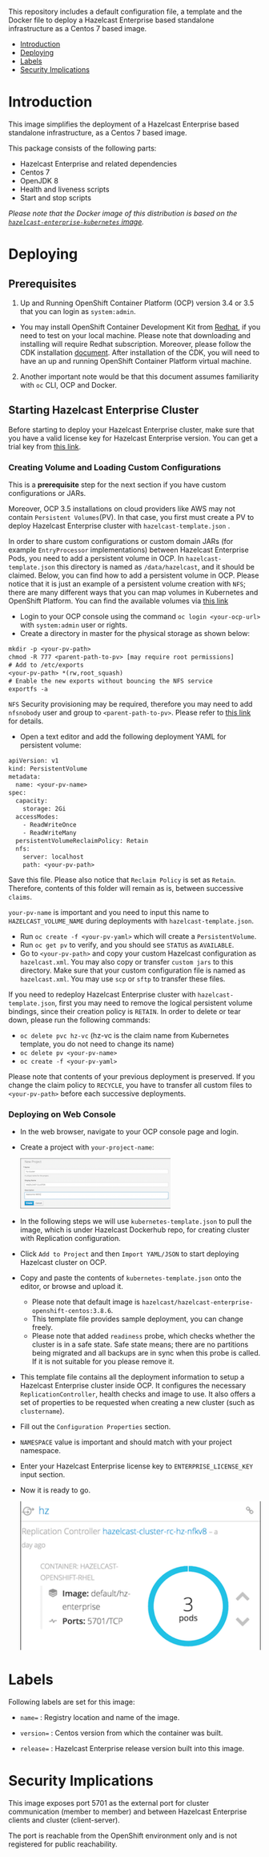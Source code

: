 
This repository includes a default configuration file, a template and the Docker file to deploy
a Hazelcast Enterprise based standalone infrastructure as a
Centos 7 based image.

- [Introduction](#introduction)
- [Deploying](#deploying)
- [Labels](#labels)
- [Security Implications](#security-implications)



# Introduction

This image simplifies the deployment of a Hazelcast Enterprise based standalone infrastructure, as a
Centos 7 based image.

This package consists of the following parts:

* Hazelcast Enterprise and related dependencies
* Centos 7
* OpenJDK 8
* Health and liveness scripts
* Start and stop scripts


_Please note that the Docker image of this distribution is based on the 
[`hazelcast-enterprise-kubernetes` image](https://github.com/hazelcast/hazelcast-docker)._

# Deploying

## Prerequisites

1) Up and Running OpenShift Container Platform (OCP) version 3.4 or 3.5 that you can login as `system:admin`.

  * You may install OpenShift Container Development Kit from [Redhat](https://developers.redhat.com/products/cdk/download/), if you need to test on your local machine. Please note that
downloading and installing will require Redhat subscription. Moreover, please follow the CDK installation
[document](https://access.redhat.com/documentation/en-us/red_hat_container_development_kit/2.4/html/installation_guide/).
After installation of the CDK, you will need to have an up and running OpenShift Container Platform virtual machine.

2) Another important note would be that this document assumes familiarity with `oc` CLI, OCP and Docker.

## Starting Hazelcast Enterprise Cluster

Before starting to deploy your Hazelcast Enterprise cluster, make sure that you have a valid license key for Hazelcast Enterprise version. You can get a trial key from [this link](https://hazelcast.com/hazelcast-enterprise-download/trial/).

### Creating Volume and Loading Custom Configurations

This is a **prerequisite** step for the next section if you have custom configurations or JARs.

Moreover, OCP 3.5 installations on cloud providers like AWS may not contain `Persistent Volumes`(PV). In that case, you first must create a PV to deploy Hazelcast Enterprise cluster with `hazelcast-template.json` .

In order to share custom configurations or custom domain JARs (for example `EntryProcessor` implementations) between Hazelcast Enterprise Pods, you need to add a persistent volume in OCP. In `hazelcast-template.json` this directory is named as `/data/hazelcast`, and it should be claimed. Below, you can find how to add a persistent volume in OCP. Please notice that it is just an example of a persistent volume creation with `NFS`; there are many different ways that you can map volumes in Kubernetes and OpenShift Platform. You can find the available volumes via [this link](https://docs.openshift.com/container-platform/3.4/rest_api/kubernetes_v1.html#v1-volume)

* Login to your OCP console using the command `oc login <your-ocp-url>` with `system:admin` user or rights.
* Create a directory in master for the physical storage as shown below:

```
mkdir -p <your-pv-path>
chmod -R 777 <parent-path-to-pv> [may require root permissions]
# Add to /etc/exports
<your-pv-path> *(rw,root_squash)
# Enable the new exports without bouncing the NFS service
exportfs -a
```

`NFS` Security provisioning may be required, therefore you may need to add `nfsnobody` user and group to `<parent-path-to-pv>`. Please refer to [this link](https://docs.openshift.com/container-platform/3.4/install_config/persistent_storage/persistent_storage_nfs.html#install-config-persistent-storage-persistent-storage-nfs) for details.

* Open a text editor and add the following deployment YAML for persistent volume:

```
apiVersion: v1
kind: PersistentVolume
metadata:
  name: <your-pv-name>
spec:
  capacity:
    storage: 2Gi
  accessModes:
    - ReadWriteOnce
    - ReadWriteMany
  persistentVolumeReclaimPolicy: Retain
  nfs:
    server: localhost
    path: <your-pv-path>
```

Save this file. Please also notice that `Reclaim Policy` is set as `Retain`. Therefore, contents of this folder will remain as is, between successive `claims`.

`your-pv-name` is important and you need to input this name to `HAZELCAST_VOLUME_NAME` during deployments with `hazelcast-template.json`.

* Run `oc create -f <your-pv-yaml>` which will create a `PersistentVolume`.
* Run `oc get pv` to verify, and you should see `STATUS` as `AVAILABLE`.
* Go to `<your-pv-path>` and copy your custom Hazelcast configuration as `hazelcast.xml`. You may also copy or transfer `custom jars` to this directory. Make sure that your custom configuration file is named as  `hazelcast.xml`. You may use `scp` or `sftp` to transfer these files.

If you need to redeploy Hazelcast Enterprise cluster with `hazelcast-template.json`, first you may need to remove the logical persistent volume bindings, since their creation policy is `RETAIN`. In order to delete or tear down, please run the following commands:

* `oc delete pvc hz-vc` (hz-vc is the claim name from Kubernetes template, you do not need to change its name)
* `oc delete pv <your-pv-name>`
* `oc create -f <your-pv-yaml>`

Please note that contents of your previous deployment is preserved. If you change the claim policy to `RECYCLE`, you have to transfer all custom files to `<your-pv-path>` before each successive deployments.

### Deploying on Web Console

* In the web browser, navigate to your OCP console page and login.

* Create a project with `your-project-name`:

  ![create](../assets/create-new-project.png)

* In the following steps we will use `kubernetes-template.json` to pull the image, which is under Hazelcast Dockerhub repo, for creating cluster with Replication configuration.

* Click `Add to Project` and then `Import YAML/JSON` to start deploying Hazelcast cluster on OCP.

* Copy and paste the contents of `kubernetes-template.json` onto the editor, or browse and upload it.

  * Please note that default image is `hazelcast/hazelcast-enterprise-openshift-centos:3.8.6`.
  * This template file provides sample deployment, you can change freely.
  * Please note that added `readiness` probe, which checks whether the cluster is in a safe state. Safe state means; there are no partitions being migrated and all backups are in sync when this probe is called. If it is not suitable for you please remove it.

* This template file contains all the deployment information to setup a Hazelcast Enterprise cluster inside OCP. It configures the necessary `ReplicationController`, health checks and image to use. It also offers a set of properties to be requested when creating a new cluster (such as `clustername`).

* Fill out the `Configuration Properties` section.

* `NAMESPACE` value is important and should match with your project namespace.

* Enter your Hazelcast Enterprise license key to `ENTERPRISE_LICENSE_KEY` input section.

* Now it is ready to go.

    ![over](../assets/over.png)

# Labels


Following labels are set for this image:

- `name=` : Registry location and name of the image.

- `version=` : Centos version from which the container was built.

- `release=` : Hazelcast Enterprise release version built into this image.

# Security Implications

This image exposes port 5701 as the external port for cluster communication (member to member) and between Hazelcast Enterprise clients and cluster (client-server).

The port is reachable from the OpenShift environment only and is not registered for public reachability.
